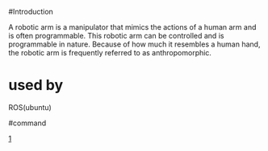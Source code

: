 #Introduction

A robotic arm is a manipulator that mimics the actions of a human arm and is often programmable. This robotic arm can be controlled and is programmable in nature. Because of how much it resembles a human hand, the robotic arm is frequently referred to as anthropomorphic.

# used by 

ROS(ubuntu)

#command

[1](https://s-m.com.sa/ros.txt)
